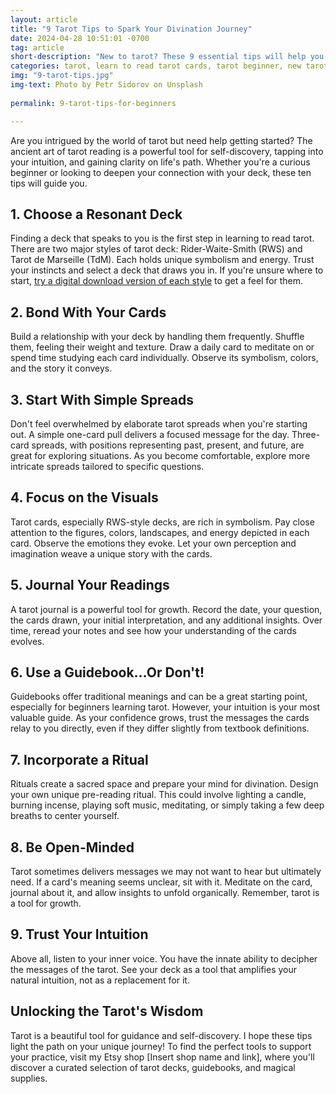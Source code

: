 ```yaml
---
layout: article
title: "9 Tarot Tips to Spark Your Divination Journey"
date: 2024-04-28 10:51:01 -0700
tag: article
short-description: "New to tarot? These 9 essential tips will help you connect with your cards, learn simple spreads, and unlock the wisdom of tarot for beginners."
categories: tarot, learn to read tarot cards, tarot beginner, new tarot reader
img: "9-tarot-tips.jpg"
img-text: Photo by Petr Sidorov on Unsplash
  
permalink: 9-tarot-tips-for-beginners

---
```

Are you intrigued by the world of tarot but need help getting started? The ancient art of tarot reading is a powerful tool for self-discovery, tapping into your intuition, and gaining clarity on life's path. Whether you're a curious beginner or looking to deepen your connection with your deck, these ten tips will guide you.

## 1. Choose a Resonant Deck
Finding a deck that speaks to you is the first step in learning to read tarot. There are two major styles of tarot deck: Rider-Waite-Smith (RWS) and Tarot de Marseille (TdM). Each holds unique symbolism and energy. Trust your instincts and select a deck that draws you in. If you're unsure where to start, [try a digital download version of each style](juniperdivination.etsy.com/?etsrc=sdt&section_id=39508269) to get a feel for them. 

## 2. Bond With Your Cards
Build a relationship with your deck by handling them frequently. Shuffle them, feeling their weight and texture. Draw a daily card to meditate on or spend time studying each card individually. Observe its symbolism, colors, and the story it conveys.

## 3. Start With Simple Spreads
Don't feel overwhelmed by elaborate tarot spreads when you're starting out. A simple one-card pull delivers a focused message for the day. Three-card spreads, with positions representing past, present, and future, are great for exploring situations. As you become comfortable, explore more intricate spreads tailored to specific questions.

## 4. Focus on the Visuals
Tarot cards, especially RWS-style decks, are rich in symbolism. Pay close attention to the figures, colors, landscapes, and energy depicted in each card. Observe the emotions they evoke. Let your own perception and imagination weave a unique story with the cards.

## 5. Journal Your Readings
A tarot journal is a powerful tool for growth. Record the date, your question, the cards drawn, your initial interpretation, and any additional insights.  Over time, reread your notes and see how your understanding of the cards evolves.

## 6. Use a Guidebook…Or Don't!
Guidebooks offer traditional meanings and can be a great starting point, especially for beginners learning tarot. However, your intuition is your most valuable guide. As your confidence grows, trust the messages the cards relay to you directly, even if they differ slightly from textbook definitions.

## 7. Incorporate a Ritual
Rituals create a sacred space and prepare your mind for divination. Design your own unique pre-reading ritual. This could involve lighting a candle, burning incense, playing soft music, meditating, or simply taking a few deep breaths to center yourself.

## 8. Be Open-Minded
Tarot sometimes delivers messages we may not want to hear but ultimately need. If a card's meaning seems unclear, sit with it. Meditate on the card, journal about it, and allow insights to unfold organically. Remember, tarot is a tool for growth.

## 9. Trust Your Intuition
Above all, listen to your inner voice. You have the innate ability to decipher the messages of the tarot. See your deck as a tool that amplifies your natural intuition, not as a replacement for it.

## Unlocking the Tarot's Wisdom
Tarot is a beautiful tool for guidance and self-discovery. I hope these tips light the path on your unique journey! To find the perfect tools to support your practice, visit my Etsy shop [Insert shop name and link], where you'll discover a curated selection of tarot decks, guidebooks, and magical supplies.